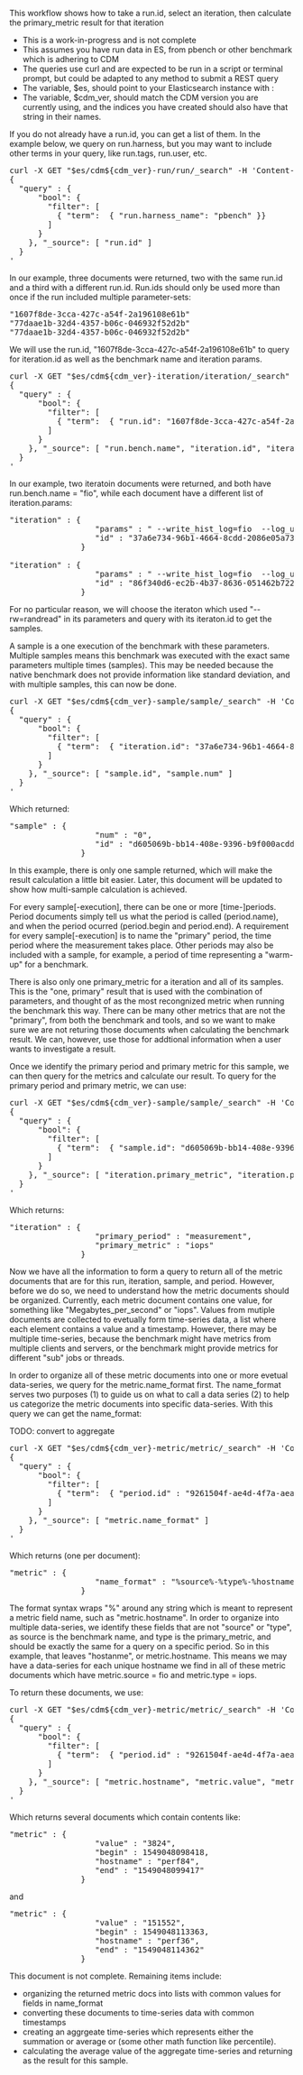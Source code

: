 This workflow shows how to take a run.id, select an iteration, then calculate the primary_metric result for that iteration

- This is a work-in-progress and is not complete
- This assumes you have run data in ES, from pbench or other benchmark which is adhering to CDM
- The queries use curl and are expected to be run in a script or terminal prompt, but could be adapted to any method to submit a REST query
- The variable, $es, should point to your Elasticsearch instance with <hosname>:<port>
- The variable, $cdm_ver, should match the CDM version you are currently using, and the indices you have created should also have that string in their names.

If you do not already have a run.id, you can get a list of them.  In the example below, we query on run.harness, but you may want to include other terms in your query, like run.tags, run.user, etc.

<pre>
curl -X GET "$es/cdm${cdm_ver}-run/run/_search" -H 'Content-Type: application/json' -d'
{
  "query" : {
      "bool": {
        "filter": [
          { "term":  { "run.harness_name": "pbench" }}
        ]
      }
    }, "_source": [ "run.id" ]
  }
'
</pre>

In our example, three documents were returned, two with the same run.id and a third with a different run.id.  Run.ids should only be used more than once if the run included multiple parameter-sets:

<pre>
"1607f8de-3cca-427c-a54f-2a196108e61b"
"77daae1b-32d4-4357-b06c-046932f52d2b"
"77daae1b-32d4-4357-b06c-046932f52d2b"
</pre>

We will use the run.id, "1607f8de-3cca-427c-a54f-2a196108e61b" to query for iteration.id as well as the benchmark name and iteration params.

<pre>
curl -X GET "$es/cdm${cdm_ver}-iteration/iteration/_search" -H 'Content-Type: application/json' -d'
{
  "query" : {
      "bool": {
        "filter": [
          { "term":  { "run.id": "1607f8de-3cca-427c-a54f-2a196108e61b" }}
        ]
      }
    }, "_source": [ "run.bench.name", "iteration.id", "iteration.params" ]
  }
'
</pre>

In our example, two iteratoin documents were returned, and both have run.bench.name = "fio", while each document have a different list of iteration.params:

<pre>
"iteration" : {
                  "params" : " --write_hist_log=fio  --log_unix_epoch=1  --time_based=1  --log_hist_msec=10000  --output=fio-result.json  --bs=16k  --write_bw_log=fio  --write_lat_log=fio  --filesize=262144K  --filename=/tmp/fio-tst  --runtime=30s  --log_avg_msec=1000  --output-format=json  --write_iops_log=fio  --rw=read  --clients=perf84,perf36",
                  "id" : "37a6e734-96b1-4664-8cdd-2086e05a73cb"
               }
               
"iteration" : {
                  "params" : " --write_hist_log=fio  --log_unix_epoch=1  --time_based=1  --log_hist_msec=10000  --output=fio-result.json  --bs=16k  --write_bw_log=fio  --write_lat_log=fio  --filesize=262144K  --filename=/tmp/fio-tst  --runtime=30s  --log_avg_msec=1000  --output-format=json  --write_iops_log=fio  --rw=randread  --clients=perf84,perf36",
                  "id" : "86f340d6-ec2b-4b37-8636-051462b722c3"
               }
</pre>

For no particular reason, we will choose the iteraton which used "--rw=randread" in its parameters and query with its iteraton.id to get the samples.  

A sample is a one execution of the benchmark with these parameters.  Multiple samples means this benchmark was executed with the exact same parameters multiple times (samples).  This may be needed because the native benchmark does not provide information like standard deviation, and with multiple samples, this can now be done.

<pre>
curl -X GET "$es/cdm${cdm_ver}-sample/sample/_search" -H 'Content-Type: application/json' -d'
{
  "query" : {
      "bool": {
        "filter": [
          { "term":  { "iteration.id": "37a6e734-96b1-4664-8cdd-2086e05a73cb" }}
        ]
      }
    }, "_source": [ "sample.id", "sample.num" ]
  }
'</pre>

Which returned:

<pre>
"sample" : {
                  "num" : "0",
                  "id" : "d605069b-bb14-408e-9396-b9f000acdd72"
               }
</pre>

In this example, there is only one sample returned, which will make the result calculation a little bit easier.  Later, this document will be updated to show how multi-sample calculation is achieved.

For every sample[-execution], there can be one or more [time-]periods.  Period documents simply tell us what the period is called (period.name), and when the period ocurred (period.begin and period.end).  A requirement for every sample[-execution] is to name the "primary" period, the time period where the measurement takes place.  Other periods may also be included with a sample, for example, a period of time representing a "warm-up" for a benchmark.

There is also only one primary_metric for a iteration and all of its samples.  This is the "one, primary" result that is used with the combination of parameters, and thought of as the most recongnized metric when running the benchmark this way.  There can be many other metrics that are not the "primary", from both the benchmark and tools, and so we want to make sure we are not returing those documents when calculating the benchmark result.  We can, however, use those for addtional information when a user wants to investigate a result.

Once we identify the primary period and primary metric for this sample, we can then query for the metrics and calculate our result.  To query for the primary period and primary metric, we can use:

<pre>
curl -X GET "$es/cdm${cdm_ver}-sample/sample/_search" -H 'Content-Type: application/json' -d'
{
  "query" : {
      "bool": {
        "filter": [
          { "term":  { "sample.id": "d605069b-bb14-408e-9396-b9f000acdd72" }}
        ]
      }
    }, "_source": [ "iteration.primary_metric", "iteration.primary_period" ]
  }
'
</pre>

Which returns:

<pre>
"iteration" : {
                  "primary_period" : "measurement",
                  "primary_metric" : "iops"
               }
</pre>

Now we have all the information to form a query to return all of the metric documents that are for this run, iteration, sample, and period.  However, before we do so, we need to understand how the metric documents should be organized.  Currently, each metric document contains one value, for something like "Megabytes_per_second" or "iops".  Values from mutiple documents are collected to evetually form time-series data, a list where each element contains a value and a timestamp.  However, there may be multiple time-series, because the benchmark might have metrics from multiple clients and servers, or the benchmark might provide metrics for different "sub" jobs or threads.

In order to organize all of these metric documents into one or more evetual data-series, we query for the metric.name_format first.  The name_format serves two purposes (1) to guide us on what to call a data series (2) to help us categorize the metric documents into specific data-series.  With this query we can get the name_format:

TODO: convert to aggregate

<pre>
curl -X GET "$es/cdm${cdm_ver}-metric/metric/_search" -H 'Content-Type: application/json' -d'
{
  "query" : {
      "bool": {
        "filter": [
          { "term":  { "period.id" : "9261504f-ae4d-4f7a-aea7-4450e83579b2" } }, { "term":  { "metric.source": "fio" } }, { "term": {"metric.type": "iops" } }
        ]
      }
    }, "_source": [ "metric.name_format" ]
  }
'
</pre>

Which returns (one per document):

<pre>
"metric" : {
                  "name_format" : "%source%-%type%-%hostname%"
               }
</pre>


The format syntax wraps "%" around any string which is meant to represent a metric field name, such as "metric.hostname".  In order to organize into multiple data-series, we identify these fields that are not "source" or "type", as source is the benchmark name, and type is the primary_metric, and should be exactly the same for a query on a specific period.  So in this example, that leaves "hostanme", or metric.hostname.  This means we may have a data-series for each unique hostname we find in all of these metric documents which have metric.source = fio and metric.type = iops.

To return these documents, we use:

<pre>
curl -X GET "$es/cdm${cdm_ver}-metric/metric/_search" -H 'Content-Type: application/json' -d'
{
  "query" : {
      "bool": {
        "filter": [
          { "term":  { "period.id" : "9261504f-ae4d-4f7a-aea7-4450e83579b2" } }, { "term":  { "metric.source": "fio" } }, { "term": {"metric.type": "iops" } }
        ]
      }
    }, "_source": [ "metric.hostname", "metric.value", "metric.begin", "metric.end" ]
  }
'
</pre>

Which returns several documents which contain contents like:

<pre>
"metric" : {
                  "value" : "3824",
                  "begin" : 1549048098418,
                  "hostname" : "perf84",
                  "end" : "1549048099417"
               }
</pre>

and

<pre>
"metric" : {
                  "value" : "151552",
                  "begin" : 1549048113363,
                  "hostname" : "perf36",
                  "end" : "1549048114362"
               }
</pre>



This document is not complete.  Remaining items include:
- organizing the returned metric docs into lists with common values for fields in name_format
- converting these documents to time-series data with common timestamps
- creating an aggrgeate time-series which represents either the summation or average or (some other math function like percentile).
- calculating the average value of the aggregate time-series and returning as the result for this sample.
